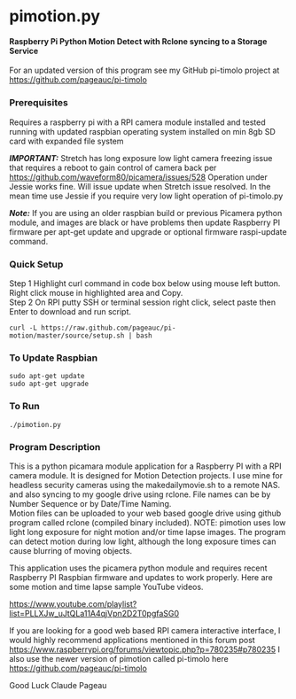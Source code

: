 # pimotion.py
#### Raspberry Pi Python Motion Detect with Rclone syncing to a Storage Service 
For an updated version of this program see my GitHub pi-timolo project
at https://github.com/pageauc/pi-timolo

### Prerequisites
Requires a raspberry pi with a RPI camera module installed and tested running with
updated raspbian operating system installed on min 8gb SD card with expanded file system

***IMPORTANT:*** Stretch has long exposure low light camera freezing issue that requires a reboot to gain
control of camera back per https://github.com/waveform80/picamera/issues/528 
Operation under Jessie works fine.  Will issue update when Stretch issue resolved.  In the mean time
use Jessie if you require very low light operation of pi-timolo.py

***Note:*** If you are using an older raspbian build or previous Picamera python module,
and images are black or have problems then update Raspberry PI firmware per
apt-get update and upgrade or optional firmware raspi-update command.

### Quick Setup
Step 1 Highlight curl command in code box below using mouse left button. Right click mouse in highlighted area and Copy.     
Step 2 On RPI putty SSH or terminal session right click, select paste then Enter to download and run script.

    curl -L https://raw.github.com/pageauc/pi-motion/master/source/setup.sh | bash

### To Update Raspbian

    sudo apt-get update
    sudo apt-get upgrade

### To Run

    ./pimotion.py    

### Program Description

This is a python picamara module application for a Raspberry PI with a RPI camera
module. It is designed for Motion Detection projects.
I use mine for headless security cameras using the makedailymovie.sh to a remote NAS.
and also syncing to my google drive using rclone.
File names can be by Number Sequence or by Date/Time Naming.  
Motion files can be uploaded to your web based google drive using 
github program called rclone (compiled binary included).
NOTE:
pimotion uses low light long exposure for night motion and/or time lapse images.
The program can detect motion during low light, although the long exposure times
can cause blurring of moving objects.

This application uses the picamera python module and requires recent
Raspberry PI Raspbian firmware and updates to work properly.
Here are some motion and time lapse sample YouTube videos.

https://www.youtube.com/playlist?list=PLLXJw_uJtQLa11A4qjVpn2D2T0pgfaSG0

If you are looking for a good web based RPI camera interactive interface, I 
would highly recommend applications mentioned in this forum post
https://www.raspberrypi.org/forums/viewtopic.php?p=780235#p780235
I also use the newer version of pimotion called pi-timolo
here https://github.com/pageauc/pi-timolo
   
Good Luck
Claude Pageau 

